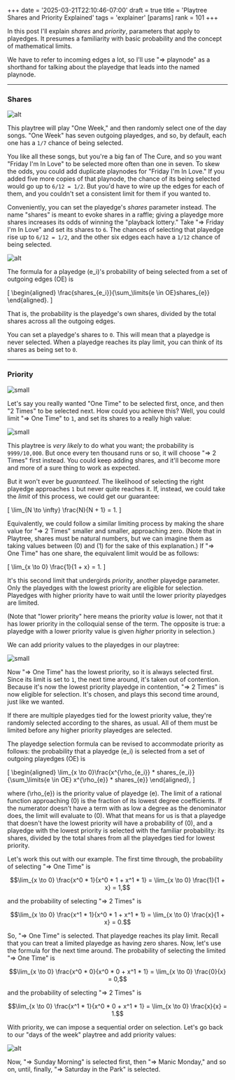 +++
date = '2025-03-21T22:10:46-07:00'
draft = true
title = 'Playtree Shares and Priority Explained'
tags = 'explainer'
[params]
    rank = 101
+++

In this post I'll explain *shares* and *priority*, parameters that apply to playedges. It presumes a familiarity with basic probability and the concept of mathematical limits.

We have to refer to incoming edges a lot, so I'll use "=> playnode" as a shorthand for talking about the playedge that leads into the named playnode.

---

### Shares
![alt](days-no-shares.png)

This playtree will play "One Week," and then randomly select one of the day songs. "One Week" has seven outgoing playedges, and so, by default, each one has a `1/7` chance of being selected.

You like all these songs, but you're a big fan of The Cure, and so you want "Friday I'm In Love" to be selected more often than one in seven. To skew the odds, you could add duplicate playnodes for "Friday I'm In Love." If you added five more copies of that playnode, the chance of its being selected would go up to `6/12 = 1/2`. But you'd have to wire up the edges for each of them, and you couldn't set a consistent limit for them if you wanted to. 

Conveniently, you can set the playedge's *shares* parameter instead. The name "shares" is meant to evoke shares in a raffle; giving a playedge more shares increases its odds of winning the "playback lottery." Take "=> Friday I'm In Love" and set its shares to `6`. The chances of selecting that playedge rise up to `6/12 = 1/2`, and the other six edges each have a `1/12` chance of being selected.

![alt](days-with-shares.png)

The formula for a playedge \(e_i\)'s probability of being selected from a set of outgoing edges \(OE\) is

\[
\begin{aligned}
\frac{shares_{e_i}}{\sum_\limits{e \in OE}shares_{e}}
\end{aligned}.
\]

That is, the probability is the playedge's own shares, divided by the total shares across all the outgoing edges.

You can set a playedge's shares to `0`. This will mean that a playedge is never selected. When a playedge reaches its play limit, you can think of its shares as being set to `0`.

---

### Priority

![small](numbers-no-priority.png)

Let's say you really wanted "One Time" to be selected first, once, and then "2 Times" to be selected next. How could you achieve this? Well, you could limit "=> One Time" to `1`, and set its shares to a really high value:

![small](numbers-with-shares.png)

This playtree is *very likely* to do what you want; the probability is `9999/10,000`. But once every ten thousand runs or so, it will choose "=> 2 Times" first instead. You could keep adding shares, and it'll become more and more of a sure thing to work as expected.

But it won't ever be *guaranteed*. The likelihood of selecting the right playedge approaches `1` but never quite reaches it. If, instead, we could take the *limit* of this process, we could get our guarantee:

\[
    \lim_{N \to \infty} \frac{N}{N + 1} = 1.
\]

Equivalently, we could follow a similar limiting process by making the share value for "=> 2 Times" smaller and smaller, approaching zero. (Note that in Playtree, shares must be natural numbers, but we can imagine them as taking values between \(0\) and \(1\) for the sake of this explanation.) If "=> One Time" has one share, the equivalent limit would be as follows:

\[
    \lim_{x \to 0} \frac{1}{1 + x} = 1.
\]

It's this second limit that undergirds *priority*, another playedge parameter. Only the playedges with the lowest priority are eligible for selection. Playedges with higher priority have to wait until the lower priority playedges are limited.

(Note that "lower priority" here means the priority *value* is lower, not that it has lower priority in the colloquial sense of the term. The opposite is true: a playedge with a lower priority value is given *higher* priority in selection.)

We can add priority values to the playedges in our playtree:

![small](numbers-with-priority.png)

Now "=> One Time" has the lowest priority, so it is always selected first. Since its limit is set to `1`, the next time around, it's taken out of contention. Because it's now the lowest priority playedge in contention, "=> 2 Times" is now eligible for selection. It's chosen, and plays this second time around, just like we wanted.

If there are multiple playedges tied for the lowest priority value, they're randomly selected according to the shares, as usual. All of them must be limited before any higher priority playedges are selected.

The playedge selection formula can be revised to accommodate priority as follows: the probability that a playedge \(e_i\) is selected from a set of outgoing playedges \(OE\) is

\[
\begin{aligned}
\lim_{x \to 0}\frac{x^{\rho_{e_i}} * shares_{e_i}}{\sum_\limits{e \in OE} x^{\rho_{e}} * shares_{e}}
\end{aligned},
\]

where \(\rho_{e}\) is the priority value of playedge \(e\). The limit of a rational function approaching \(0\) is the fraction of its lowest degree coefficients. If the numerator doesn't have a term with as low a degree as the denominator does, the limit will evaluate to \(0\). What that means for us is that a playedge that doesn't have the lowest priority will have a probability of \(0\), and a playedge with the lowest priority is selected with the familiar probability: its shares, divided by the total shares from all the playedges tied for lowest priority.

Let's work this out with our example. The first time through, the probability of selecting "=> One Time" is

$$\lim_{x \to 0} \frac{x^0 * 1}{x^0 * 1 + x^1 * 1} = \lim_{x \to 0} \frac{1}{1 + x} = 1,$$

and the probability of selecting "=> 2 Times" is

$$\lim_{x \to 0} \frac{x^1 * 1}{x^0 * 1 + x^1 * 1} = \lim_{x \to 0} \frac{x}{1 + x} = 0.$$

So, "=> One Time" is selected. That playedge reaches its play limit. Recall that you can treat a limited playedge as having zero shares. Now, let's use the formula for the next time around. The probability of selecting the limited "=> One Time" is

$$\lim_{x \to 0} \frac{x^0 * 0}{x^0 * 0 + x^1 * 1} = \lim_{x \to 0} \frac{0}{x} = 0,$$

and the probability of selecting "=> 2 Times" is

$$\lim_{x \to 0} \frac{x^1 * 1}{x^0 * 0 + x^1 * 1} = \lim_{x \to 0} \frac{x}{x} = 1.$$

With priority, we can impose a sequential order on selection. Let's go back to our "days of the week" playtree and add priority values:

![alt](days-with-priority.png)

Now, "=> Sunday Morning" is selected first, then "=> Manic Monday," and so on, until, finally, "=> Saturday in the Park" is selected.
